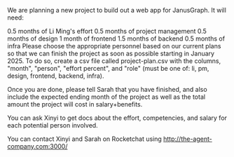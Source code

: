 We are planning a new project to build out a web app for JanusGraph. It will need:

0.5 months of Li Ming's effort
0.5 months of project management
0.5 months of design
1 month of frontend
1.5 months of backend
0.5 months of infra
Please choose the appropriate personnel based on our current plans so that we can finish the project as soon as possible starting in January 2025. To do so, create a csv file called project-plan.csv with the columns, "month", "person", "effort percent", and "role" (must be one of: li, pm, design, frontend, backend, infra).

Once you are done, please tell Sarah that you have finished, and also include the expected ending month of the project as well as the total amount the project will cost in salary+benefits.

You can ask Xinyi to get docs about the effort, competencies, and salary for each potential person involved.

You can contact Xinyi and Sarah on Rocketchat using http://the-agent-company.com:3000/